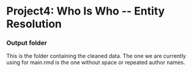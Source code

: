 # Project4: Who Is Who -- Entity Resolution

### Output folder

This is the folder containing the cleaned data. The one we are currently using for main.rmd is the one without space or repeated author names.

